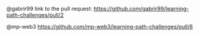 @gabrir99
link to the pull request: https://github.com/gabrir99/learning-path-challenges/pull/2

@mp-web3
https://github.com/mp-web3/learning-path-challenges/pull/6
